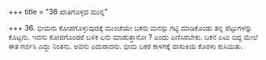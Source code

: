 +++
title = "36 ಖಾತಿಗೊಳ್ಳದ ಮುನ್ನ"

+++
36. ಭೀಮನು ಕೋಪಗೊಳ್ಳುವುದಕ್ಕೆ ಮುಂಚೆಯೇ ಬಕನು ಮನಸ್ಸು ಗಟ್ಟಿ ಮಾಡಿಕೊಂಡು ತನ್ನ ಪೆಟ್ಟುಗಳನ್ನು ಕೊಟ್ಟನು. ಇವನು ಕೋಪಗೊಂಡರೆ ಬಳಿಕ ಏನು ಮಾಡುತ್ತಾನೋ ? ಎಂದು ಎಣಿಸಿರಬೇಕು. ಬಕನ ಏಟು ಬಿದ್ದ ಮೇಲೆ ಈತ ಗರ್ಜಿಸಿ ಎದ್ದು ನಿಂತನು. ಅವನು ಎದುರಾದನು. ಭೀಮ ಬಕರ ಕಾಳಗಕ್ಕೆ ವಾಸುಕಿಯ ಕೊರಳು ಕುಸಿಯಿತು.